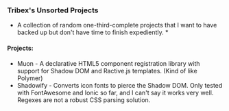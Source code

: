 ### Tribex's Unsorted Projects
* A collection of random one-third-complete projects that I want to have backed up but don't have time to finish expediently. *

#### Projects:
* Muon - A declarative HTML5 component registration library with support for Shadow DOM and Ractive.js templates. (Kind of like Polymer)
* Shadowify - Converts icon fonts to pierce the Shadow DOM. Only tested with FontAwesome and Ionic so far, and I can't say it works very well. Regexes are not a robust CSS parsing solution.
